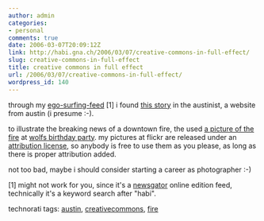 ```yaml
---
author: admin
categories:
- personal
comments: true
date: 2006-03-07T20:09:12Z
link: http://habi.gna.ch/2006/03/07/creative-commons-in-full-effect/
slug: creative-commons-in-full-effect
title: creative commons in full effect
url: /2006/03/07/creative-commons-in-full-effect/
wordpress_id: 140
---
```


through my [ego-surfing-feed](http://services.newsgator.com/ngws/svc/KeywordRSS.aspx?fid=18703&fid2=414518&fid2=414518) [1] i found [this story](http://www.austinist.com/archives/2006/03/01/breaking_news_downtown_fire.php) in the austinist, a website from austin (i presume :-).
  
to illustrate the breaking news of a downtown fire, the used [a picture of the fire](http://www.flickr.com/photos/habi/104884444/) at [wolfs birthday party](http://www.flickr.com/photos/habi/sets/72057594070906030/). my pictures at flickr are released under an [attribution license](http://creativecommons.org/licenses/by/2.5/), so anybody is free to use them as you please, as long as there is proper attribution added.
  
not too bad, maybe i should consider starting a career as photographer :-)



[1] might not work for you, since it's a [newsgator](http://newsgator.com/) online edition feed, technically it's a keyword search after "habi".





technorati tags: [austin](http://www.technorati.com/tag/austin), [creativecommons](http://www.technorati.com/tag/creativecommons), [fire](http://www.technorati.com/tag/fire)

